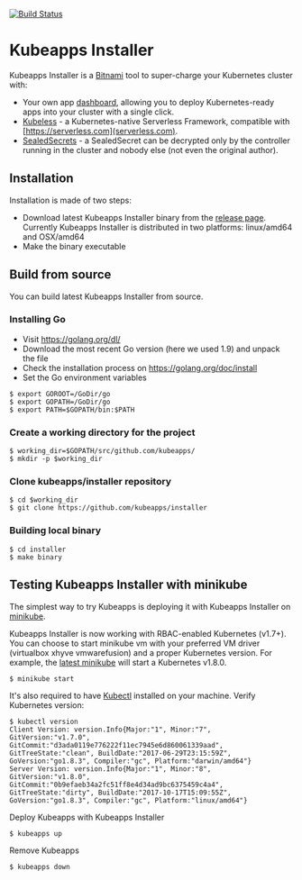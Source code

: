 [![Build Status](https://travis-ci.org/kubeapps/installer.svg?branch=master)](https://travis-ci.org/kubeapps/installer)

# Kubeapps Installer

Kubeapps Installer is a [Bitnami](https://bitnami.com) tool to super-charge your Kubernetes cluster with:
 * Your own app [dashboard](https://kubeapps.com/), allowing you to deploy Kubernetes-ready apps into your cluster with a single click.
 * [Kubeless](http://kubeless.io/) - a Kubernetes-native Serverless Framework, compatible with [https://serverless.com](serverless.com).
 * [SealedSecrets](https://github.com/bitnami/sealed-secrets) - a SealedSecret can be decrypted only by the controller running in the cluster and nobody else (not even the original author).

## Installation

Installation is made of two steps:

- Download latest Kubeapps Installer binary from the [release page](https://github.com/kubeapps/installer/releases). Currently Kubeapps Installer is distributed in two platforms: linux/amd64 and OSX/amd64
- Make the binary executable

## Build from source

You can build latest Kubeapps Installer from source. 

### Installing Go
- Visit https://golang.org/dl/
- Download the most recent Go version (here we used 1.9) and unpack the file
- Check the installation process on https://golang.org/doc/install
- Set the Go environment variables

```
$ export GOROOT=/GoDir/go
$ export GOPATH=/GoDir/go
$ export PATH=$GOPATH/bin:$PATH
```

### Create a working directory for the project
```
$ working_dir=$GOPATH/src/github.com/kubeapps/
$ mkdir -p $working_dir
```

### Clone kubeapps/installer repository
```
$ cd $working_dir
$ git clone https://github.com/kubeapps/installer
```

### Building local binary
```
$ cd installer
$ make binary
```

## Testing Kubeapps Installer with minikube

The simplest way to try Kubeapps is deploying it with Kubeapps Installer on [minikube](https://github.com/kubernetes/minikube). 

Kubeapps Installer is now working with RBAC-enabled Kubernetes (v1.7+). You can choose to start minikube vm with your preferred VM driver (virtualbox xhyve vmwarefusion) and a proper Kubernetes version. For example, the [latest minikube](https://github.com/kubernetes/minikube/releases/tag/v0.23.0) will start a Kubernetes v1.8.0.

```
$ minikube start
```

It's also required to have [Kubectl](https://kubernetes.io/docs/tasks/tools/install-kubectl/) installed on your machine. Verify Kubernetes version:

```
$ kubectl version
Client Version: version.Info{Major:"1", Minor:"7", GitVersion:"v1.7.0", GitCommit:"d3ada0119e776222f11ec7945e6d860061339aad", GitTreeState:"clean", BuildDate:"2017-06-29T23:15:59Z", GoVersion:"go1.8.3", Compiler:"gc", Platform:"darwin/amd64"}
Server Version: version.Info{Major:"1", Minor:"8", GitVersion:"v1.8.0", GitCommit:"0b9efaeb34a2fc51ff8e4d34ad9bc6375459c4a4", GitTreeState:"dirty", BuildDate:"2017-10-17T15:09:55Z", GoVersion:"go1.8.3", Compiler:"gc", Platform:"linux/amd64"}
```

Deploy Kubeapps with Kubeapps Installer

```
$ kubeapps up
```

Remove Kubeapps

```
$ kubeapps down
```
